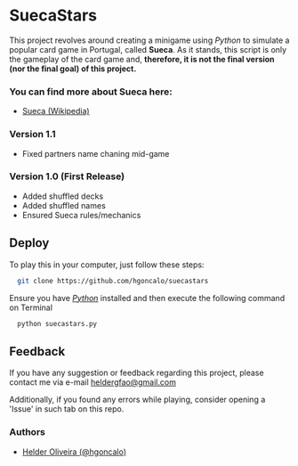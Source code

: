 
# SuecaStars
This project revolves around creating a minigame using *Python* to simulate a popular card game in Portugal, called **Sueca**. As it stands, this script is only the gameplay of the card game and, **therefore, it is not the final version (nor the final goal) of this project.**



### You can find more about **Sueca** here:

 - [Sueca (Wikipedia)](https://en.wikipedia.org/wiki/Sueca_(card_game))

### Version 1.1 

- Fixed partners name chaning mid-game

### Version 1.0 (First Release)

- Added shuffled decks
- Added shuffled names
- Ensured Sueca rules/mechanics


## Deploy

To play this in your computer, just follow these steps:

```bash
  git clone https://github.com/hgoncalo/suecastars
```

Ensure you have [*Python*](https://www.python.org/downloads/) installed and then execute the following command on Terminal 

```bash
  python suecastars.py
```


## Feedback

If you have any suggestion or feedback regarding this project, please contact me via e-mail heldergfao@gmail.com

Additionally, if you found any errors while playing, consider opening a 'Issue' in such tab on this repo.
### Authors

- [Helder Oliveira (@hgoncalo)](https://www.github.com/hgoncalo)

